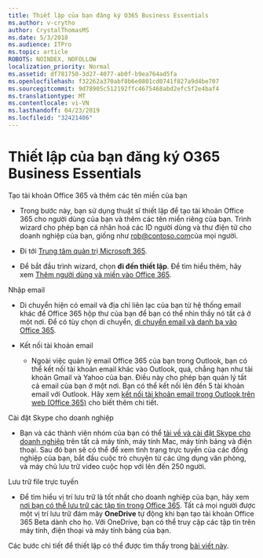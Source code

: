 ```yaml
---
title: Thiết lập của bạn đăng ký O365 Business Essentials
ms.author: v-crytho
author: CrystalThomasMS
ms.date: 5/3/2018
ms.audience: ITPro
ms.topic: article
ROBOTS: NOINDEX, NOFOLLOW
localization_priority: Normal
ms.assetid: df781750-3d27-4077-ab0f-b9ea764ad5fa
ms.openlocfilehash: f32262a370abf8b6e0801cd0741f827a9d4be707
ms.sourcegitcommit: 9d78905c512192ffc4675468abd2efc5f2e4baf4
ms.translationtype: MT
ms.contentlocale: vi-VN
ms.lasthandoff: 04/23/2019
ms.locfileid: "32421406"
---
```

# <a name="setting-up-your-o365-business-essentials-subscription"></a>Thiết lập của bạn đăng ký O365 Business Essentials

Tạo tài khoản Office 365 và thêm các tên miền của bạn
  
- Trong bước này, bạn sử dụng thuật sĩ thiết lập để tạo tài khoản Office 365 cho người dùng của bạn và thêm các tên miền riêng của bạn. Trình wizard cho phép bạn cá nhân hoá các ID người dùng và thư điện tử cho doanh nghiệp của bạn, giống như [rob@contoso.com](mailto:rob@contoso.com)của mọi người.
    
- Đi tới [Trung tâm quản trị Microsoft 365](https://login.partner.microsoftonline.cn/).
    
- Để bắt đầu trình wizard, chọn **đi đến thiết lập**. Để tìm hiểu thêm, hãy xem [Thêm người dùng và miền vào Office 365](https://support.office.com/Article/Add-users-and-domain-to-Office-365-6383f56d-3d09-4dcb-9b41-b5f5a5efd611).
    
Nhập email
  
- Di chuyển hiện có email và địa chỉ liên lạc của bạn từ hệ thống email khác để Office 365 hộp thư của bạn để bạn có thể nhìn thấy nó tất cả ở một nơi. Để có tùy chọn di chuyển, [di chuyển email và danh bạ vào Office 365](https://support.office.com/Article/Migrate-email-and-contacts-to-Office-365-a3e3bddb-582e-4133-8670-e61b9f58627e).
    
- Kết nối tài khoản email
    
  - Ngoài việc quản lý email Office 365 của bạn trong Outlook, bạn có thể kết nối tài khoản email khác vào Outlook, quá, chẳng hạn như tài khoản Gmail và Yahoo của bạn. Điều này cho phép bạn quản lý tất cả email của bạn ở một nơi. Bạn có thể kết nối lên đến 5 tài khoản email với Outlook. Hãy xem [kết nối tài khoản email trong Outlook trên web (Office 365)](https://support.office.com/Article/Connect-email-accounts-in-Outlook-on-the-web-Office-365-d7012ff0-924f-4f78-8aca-c3912d886c4d) cho biết thêm chi tiết. 
    
Cài đặt Skype cho doanh nghiệp
  
- Bạn và các thành viên nhóm của bạn có thể [tải về và cài đặt Skype cho doanh nghiệp](https://support.office.com/Article/download-and-install-Skype-for-Business-8a0d4da8-9d58-44f9-9759-5c8f340cb3fb) trên tất cả máy tính, máy tính Mac, máy tính bảng và điện thoại. Sau đó bạn sẽ có thể để xem tình trạng trực tuyến của các đồng nghiệp của bạn, bắt đầu cuộc trò chuyện từ các ứng dụng văn phòng, và máy chủ lưu trữ video cuộc họp với lên đến 250 người. 
    
Lưu trữ file trực tuyến
  
- Để tìm hiểu vị trí lưu trữ là tốt nhất cho doanh nghiệp của bạn, hãy xem [nơi bạn có thể lưu trữ các tập tin trong Office 365](https://support.office.com/article/c7c20284-bc94-47f4-9728-d28e9daf0790.aspx). Tất cả mọi người được một vị trí lưu trữ đám mây **OneDrive** tự động khi bạn tạo tài khoản Office 365 Beta dành cho họ. Với OneDrive, bạn có thể truy cập các tập tin trên máy tính, điện thoại và máy tính bảng của bạn. 
    
Các bước chi tiết để thiết lập có thể được tìm thấy trong [bài viết này](https://support.office.com/Article/set-up-Office-365-for-business-6a3a29a0-e616-4713-99d1-15eda62d04fa#ID0EAAAABAAA=Business_Essentials).
  

